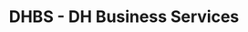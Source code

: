 ---
title: "DHBS - DH Business Services"
url: /antrim/dhbs-dh-business-services/
shop: electrical
---